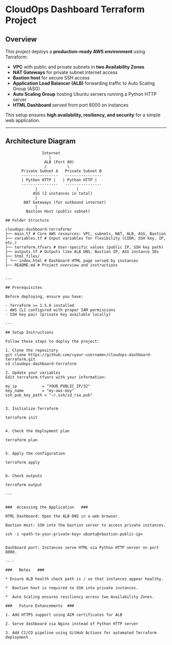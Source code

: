 
# CloudOps Dashboard Terraform Project

## Overview
This project deploys a **production-ready AWS environment** using Terraform:

- **VPC** with public and private subnets in **two Availability Zones**  
- **NAT Gateways** for private subnet internet access  
- **Bastion host** for secure SSH access  
- **Application Load Balancer (ALB)** forwarding traffic to Auto Scaling Group (ASG)  
- **Auto Scaling Group** hosting Ubuntu servers running a Python HTTP server  
- **HTML Dashboard** served from port 8000 on instances  

This setup ensures **high availability, resiliency, and security** for a simple web application.

---

## Architecture Diagram

```text
                Internet
                   |
                 ALB (Port 80)
                 /         \
       Private Subnet A   Private Subnet B
       ----------------   ----------------
       | Python HTTP |   | Python HTTP |
       ----------------   ----------------
             |                 |
            ASG (2 instances in total)
             |
        NAT Gateways (for outbound internet)
             |
         Bastion Host (public subnet)

## Folder Structure

cloudops-dashboard-terraform/
├── main.tf # Core AWS resources: VPC, subnets, NAT, ALB, ASG, Bastion
├── variables.tf # Input variables for flexibility (CIDR, SSH key, IP, etc.)
├── terraform.tfvars # User-specific values (public IP, SSH key path)
├── outputs.tf # Outputs like ALB DNS, Bastion IP, ASG instance IDs
├── html_files/
│ └── index.html # Dashboard HTML page served by instances
├── README.md # Project overview and instructions


---

## Prerequisites

Before deploying, ensure you have:

- Terraform >= 1.5.0 installed  
- AWS CLI configured with proper IAM permissions  
- SSH key pair (private key available locally)  

---

## Setup Instructions

Follow these steps to deploy the project:

1. Clone the repository
git clone https://github.com/<your-username>/cloudops-dashboard-terraform.git
cd cloudops-dashboard-terraform

2. Update your variables
Edit terraform.tfvars with your information:

my_ip           = "YOUR_PUBLIC_IP/32"
key_name        = "my-aws-key"
ssh_pub_key_path = "~/.ssh/id_rsa.pub"


3. Initialize Terraform

terraform init


4. Check the deployment plan

terraform plan


5. Apply the configuration

terraform apply


6. Check outputs

terraform output

---


###  Accessing the Application   ###

HTML Dashboard: Open the ALB DNS in a web browser.

Bastion Host: SSH into the bastion server to access private instances.

ssh -i <path-to-your-private-key> ubuntu@<bastion-public-ip>


Dashboard port: Instances serve HTML via Python HTTP server on port 8000.

----

###   Notes   ###

* Ensure ALB health check path is / so that instances appear healthy.

*  Bastion host is required to SSH into private instances.

*  Auto Scaling ensures resiliency across two Availability Zones.

###   Future Enhancements  ###

1. Add HTTPS support using ACM certificates for ALB

2. Serve dashboard via Nginx instead of Python HTTP server

3. Add CI/CD pipeline using GitHub Actions for automated Terraform deployment
